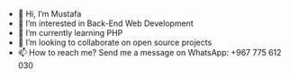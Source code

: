 - 👋 Hi, I’m Mustafa
- 👀 I’m interested in Back-End Web Development
- 🌱 I’m currently learning PHP
- 💞️ I’m looking to collaborate on open source projects
- 📫 How to reach me? Send me a message on WhatsApp: +967 775 612 030
